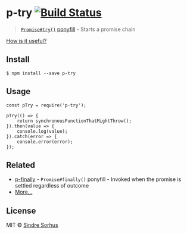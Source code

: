 p-try [![Build Status](https://travis-ci.org/sindresorhus/p-try.svg?branch=master)](https://travis-ci.org/sindresorhus/p-try)
=============================================================================================================================

> [`Promise#try()`](https://github.com/ljharb/proposal-promise-try) [ponyfill](https://ponyfill.com) - Starts a promise chain

[How is it useful?](http://cryto.net/~joepie91/blog/2016/05/11/what-is-promise-try-and-why-does-it-matter/)

Install
-------

    $ npm install --save p-try

Usage
-----

    const pTry = require('p-try');

    pTry(() => {
        return synchronousFunctionThatMightThrow();
    }).then(value => {
        console.log(value);
    }).catch(error => {
        console.error(error);
    });

Related
-------

-   [p-finally](https://github.com/sindresorhus/p-finally) - `Promise#finally()` ponyfill - Invoked when the promise is settled regardless of outcome
-   [More…](https://github.com/sindresorhus/promise-fun)

License
-------

MIT © [Sindre Sorhus](https://sindresorhus.com)
